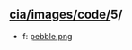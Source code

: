 ## [cia/images/code/](https://data.bde-pps.fr/cia/images/code/)5/

- f: [pebble.png](https://data.bde-pps.fr/cia/images/code/5/pebble.png)

